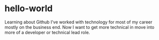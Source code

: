 # hello-world
Learning about Github
I've worked with technology for most of my career mostly on the business end.
Now I want to get more technical in move into more of a developer or technical lead role.
